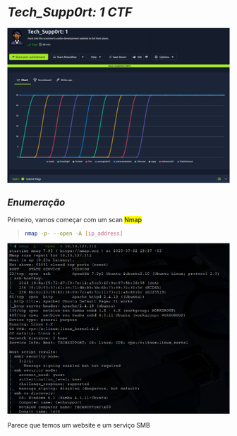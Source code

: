 # _**Tech_Supp0rt: 1 CTF**_
![](tech.jpg)

## _**Enumeração**_
Primeiro, vamos começar com um scan <mark>Nmap</mark>
> ```bash
> nmap -p- --open -A [ip_address]
> ```
![](scan_nmap.jpg)

Parece que temos um website e um serviço SMB  
